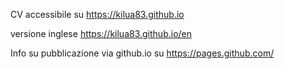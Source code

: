 CV accessibile su 
https://kilua83.github.io

versione inglese
https://kilua83.github.io/en

Info su pubblicazione via github.io su 
https://pages.github.com/

